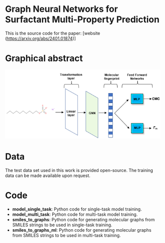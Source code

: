 # Graph Neural Networks for Surfactant Multi-Property Prediction
This is the source code for the paper: [website (https://arxiv.org/abs/2401.01874)] 
# Graphical abstract 
![Graphical abstract](Graphical_abstract.png)

# Data
The test data set used in this work is provided open-source. The training data can be made available upon request.

# Code
* **model_single_task**: Python code for single-task model training.
* **model_multi_task**: Python code for multi-task model training.
* **smiles_to_graphs**: Python code for generating molecular graphs from SMILES strings to be used in single-task training.
* **smiles_to_graphs_ml**: Python code for generating molecular graphs from SMILES strings to be used in multi-task training.
